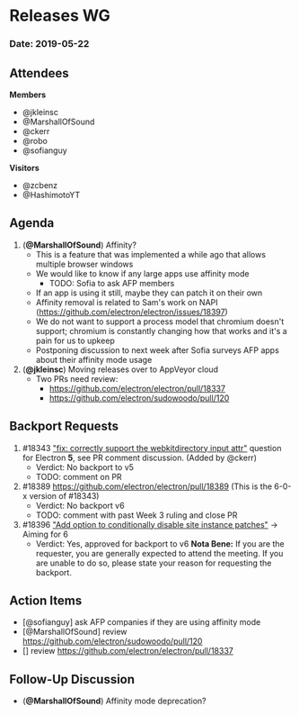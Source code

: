 # Releases WG

### Date: 2019-05-22

## Attendees

**Members**
* @jkleinsc
* @MarshallOfSound
* @ckerr
* @robo
* @sofianguy

**Visitors**
* @zcbenz
* @HashimotoYT

## Agenda

1. (**@MarshallOfSound**) Affinity?
    * This is a feature that was implemented a while ago that allows multiple browser windows
    * We would like to know if any large apps use affinity mode
        * TODO: Sofia to ask AFP members
    * If an app is using it still, maybe they can patch it on their own
    * Affinity removal is related to Sam's work on NAPI (https://github.com/electron/electron/issues/18397)
    * We do not want to support a process model that chromium doesn't support; chromium is constantly changing how that works and it's a pain for us to upkeep
    * Postponing discussion to next week after Sofia surveys AFP apps about their affinity mode usage
2. (**@jkleinsc**) Moving releases over to AppVeyor cloud
    * Two PRs need review:
        *  https://github.com/electron/electron/pull/18337
        *  https://github.com/electron/sudowoodo/pull/120

## Backport Requests

1. #18343 ["fix: correctly support the webkitdirectory input attr"](https://github.com/electron/electron/pull/18343) question for Electron **5**, see PR comment discussion. (Added by @ckerr)
    * Verdict: No backport to v5
    * TODO: comment on PR
2. #18389 https://github.com/electron/electron/pull/18389 (This is the 6-0-x version of #18343)
    * Verdict: No backport v6
    * TODO: comment with past Week 3 ruling and close PR
3. #18396 ["Add option to conditionally disable site instance patches"](https://github.com/electron/electron/pull/18396) -> Aiming for 6
    * Verdict: Yes, approved for backport to v6
**Nota Bene:** If you are the requester, you are generally expected to attend the meeting. If you are unable to do so, please state your reason for requesting the backport.

## Action Items
* [@sofianguy] ask AFP companies if they are using affinity mode
* [@MarshallOfSound] review https://github.com/electron/sudowoodo/pull/120
* [] review https://github.com/electron/electron/pull/18337

## Follow-Up Discussion
* (**@MarshallOfSound**) Affinity mode deprecation?
